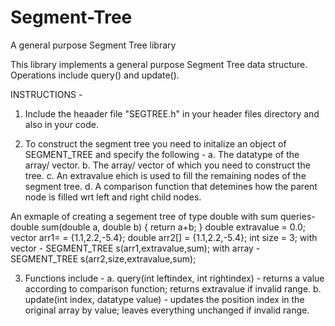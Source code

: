# Segment-Tree
A general purpose Segment Tree library

This library implements a general purpose Segment Tree data structure. Operations include query() and update(). 

INSTRUCTIONS - 

1. Include the heaader file "SEGTREE.h" in your header files directory and also in your code.

2. To construct the segment tree you need to initalize an object of SEGMENT_TREE and specify the following - 
    a. The datatype of the array/ vector.
    b. The array/ vector of which you need to construct the tree.
    c. An extravalue ehich is used to fill the remaining nodes of the segment tree.
    d. A comparison function that detemines how the parent node is filled wrt left and right child nodes.
 
 An exmaple of creating a segement tree of type double with sum queries-
    double sum(double a, double b)
    {   return a+b; }
    double extravalue = 0.0;
    vector<double> arr1= = {1.1,2.2,-5.4};
    double arr2[] = {1.1,2.2,-5.4};
    int size = 3;
    with vector - SEGMENT_TREE<double> s(arr1,extravalue,sum);
    with array - SEGMENT_TREE<double> s(arr2,size,extravalue,sum);
 
 3.  Functions include - 
    a. query(int leftindex, int rightindex) - returns a value according to comparison function; returns extravalue if invalid range.
    b. update(int index, datatype value) - updates the position index in the original array by value; leaves everything unchanged if invalid range.
